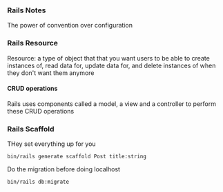 ### Rails Notes
The power of convention over configuration

### Rails Resource 

Resource: a type of object that that you want users to be able to create instances of, read data for, update data for, and delete instances of when they don't want them anymore

#### CRUD operations  

Rails uses components called a model, a view and a controller to perform these CRUD operations

### Rails Scaffold
THey set everything up for you

`bin/rails generate scaffold Post title:string`

Do the migration before doing localhost

`bin/rails db:migrate`